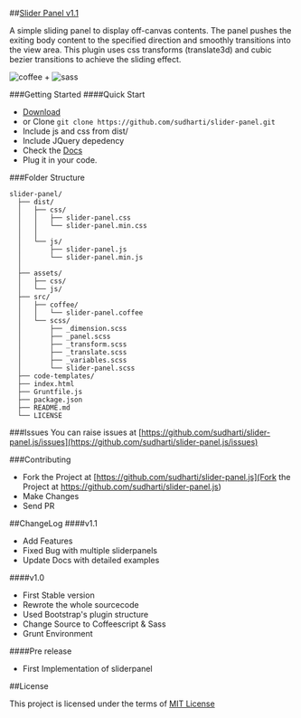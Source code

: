 ##[Slider Panel v1.1](http://sudharti.github.io/slider-panel.js/)

A simple sliding panel to display off-canvas contents. The panel pushes the exiting body content to the specified direction and smoothly transitions into the view area. This plugin uses css transforms (translate3d) and cubic bezier transitions to achieve the sliding effect.

![coffee](https://sudharti.github.io/slider-panel/assets/img/coffeescript.png) + ![sass](https://sudharti.github.io/slider-panel/assets/img/sass.png)

###Getting Started
####Quick Start
- [Download](https://github.com/sudharti/slider-panel.js/archive/v1.1.zip)
- or Clone `git clone https://github.com/sudharti/slider-panel.git`
- Include js and css from dist/
- Include JQuery depedency
- Check the [Docs](sudharti.github.io/slider-panel.js/)
- Plug it in your code.

###Folder Structure
```
slider-panel/
  ├── dist/
  │   ├── css/
  │   │   ├── slider-panel.css
  │   │   └── slider-panel.min.css
  │   │
  │   └── js/
  │       ├── slider-panel.js
  │       └── slider-panel.min.js
  │   
  ├── assets/
  │   ├── css/
  │   └── js/
  ├── src/
  │   ├── coffee/
  │   │   └── slider-panel.coffee
  │   └── scss/
  │       ├── _dimension.scss
  │       ├── _panel.scss
  │       ├── _transform.scss
  │       ├── _translate.scss
  │       ├── _variables.scss
  │       └── slider-panel.scss
  ├── code-templates/
  ├── index.html
  ├── Gruntfile.js
  ├── package.json
  ├── README.md
  └── LICENSE
```
###Issues
You can raise issues at [https://github.com/sudharti/slider-panel.js/issues](https://github.com/sudharti/slider-panel.js/issues)

###Contributing
- Fork the Project at [https://github.com/sudharti/slider-panel.js](Fork the Project at https://github.com/sudharti/slider-panel.js)
- Make Changes
- Send PR

##ChangeLog
####v1.1
- Add Features
- Fixed Bug with multiple sliderpanels
- Update Docs with detailed examples

####v1.0
- First Stable version
- Rewrote the whole sourcecode
- Used Bootstrap's plugin structure
- Change Source to Coffeescript & Sass
- Grunt Environment

####Pre release
- First Implementation of sliderpanel

##License

This project is licensed under the terms of [MIT License](http://opensource.org/licenses/MIT)
